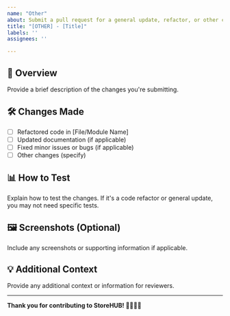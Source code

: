 ```yaml
---
name: "Other"
about: Submit a pull request for a general update, refactor, or other changes
title: "[OTHER] - [Title]"
labels: ''
assignees: ''

---
```


## 🚀 Overview
Provide a brief description of the changes you're submitting.

## 🛠 Changes Made
- [ ] Refactored code in [File/Module Name]
- [ ] Updated documentation (if applicable)
- [ ] Fixed minor issues or bugs (if applicable)
- [ ] Other changes (specify)

## 📊 How to Test
Explain how to test the changes. If it's a code refactor or general update, you may not need specific tests.



## 🖼 Screenshots (Optional)
Include any screenshots or supporting information if applicable.

## 💡 Additional Context
Provide any additional context or information for reviewers.

---
**Thank you for contributing to StoreHUB! 👨‍💻👩‍💻**
